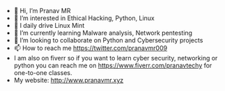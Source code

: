 - 👋 Hi, I’m Pranav MR
- 👀 I’m interested in Ethical Hacking, Python, Linux
- 🐧 I daily drive Linux Mint
- 🌱 I’m currently learning Malware analysis, Network pentesting
- 💞️ I’m looking to collaborate on Python and Cybersecurity projects
- 📫 How to reach me https://twitter.com/pranavmr009
- I am also on fiverr so if you want to learn cyber security, networking or python you can reach me on
https://www.fiverr.com/pranavtechy for one-to-one classes.
- My website: http://www.pranavmr.xyz

<!---
Pranavmr009/Pranavmr009 is a ✨ special ✨ repository because its `README.md` (this file) appears on your GitHub profile.
You can click the Preview link to take a look at your changes.
--->
